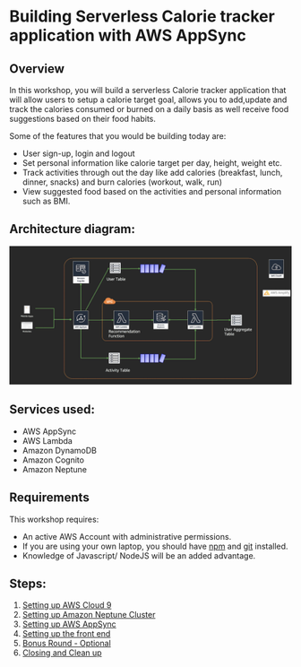 # Building Serverless Calorie tracker application with AWS AppSync

## Overview 

In this workshop, you will build a serverless Calorie tracker application that will allow users to setup a calorie target goal, allows you to add,update and track the calories consumed or burned on a daily basis as well  receive food suggestions based on their food habits.

Some of the features that you would be building today are:
- User sign-up, login and logout
- Set personal information like calorie target per day, height, weight etc.
- Track activities through out the day like add calories (breakfast, lunch, dinner, snacks) and burn calories (workout, walk, run)
- View suggested food based on the activities and personal information such as BMI.

## Architecture diagram:

![Architecture](architecture.png)

## Services used:
- AWS AppSync
- AWS Lambda
- Amazon DynamoDB
- Amazon Cognito
- Amazon Neptune

## Requirements

This workshop requires:

- An active AWS Account with administrative permissions.
- If you are using your own laptop, you should have [npm](https://docs.npmjs.com/getting-started/installing-node) and [git](https://git-scm.com/book/en/v2/Getting-Started-Installing-Git) installed.
- Knowledge of Javascript/ NodeJS will be an added advantage.


## Steps:
1. [Setting up AWS Cloud 9](1_AWS_Cloud9/README.md)
2. [Setting up Amazon Neptune Cluster](2_neptune_stack/README.md)
3. [Setting up AWS AppSync](3_appsync_stack/README.md)
4. [Setting up the front end](4_frontend/README.md)
5. [Bonus Round - Optional](5_bonus_round/README.md)
6. [Closing and Clean up](6_closing_and_clean_up/README.md)
